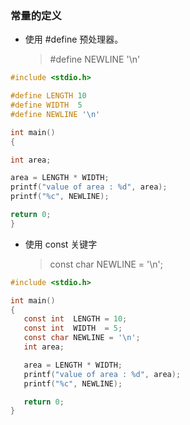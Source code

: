 ### 常量的定义

- 使用 #define 预处理器。
  > #define NEWLINE '\n'
```c
#include <stdio.h>

#define LENGTH 10   
#define WIDTH  5
#define NEWLINE '\n'

int main()
{

int area;  

area = LENGTH * WIDTH;
printf("value of area : %d", area);
printf("%c", NEWLINE);

return 0;
}

```

- 使用 const 关键字
  > const char NEWLINE = '\n';
```c
#include <stdio.h>

int main()
{
   const int  LENGTH = 10;
   const int  WIDTH  = 5;
   const char NEWLINE = '\n';
   int area;  

   area = LENGTH * WIDTH;
   printf("value of area : %d", area);
   printf("%c", NEWLINE);

   return 0;
}
```
